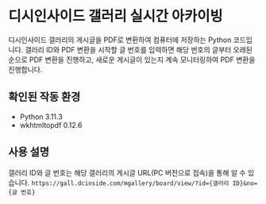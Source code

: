 # 디시인사이드 갤러리 실시간 아카이빙
디시인사이드 갤러리의 게시글을 PDF로 변환하여 컴퓨터에 저장하는 Python 코드입니다. 갤러리 ID와 PDF 변환을 시작할 글 번호를 입력하면 해당 번호의 글부터 오래된 순으로 PDF 변환을 진행하고, 새로운 게시글이 있는지 계속 모니터링하여 PDF 변환을 진행합니다.

## 확인된 작동 환경
* Python 3.11.3
* wkhtmltopdf 0.12.6

## 사용 설명
갤러리 ID와 글 번호는 해당 갤러리의 게시글 URL(PC 버전으로 접속)을 통해 알 수 있습니다.
`https://gall.dcinside.com/mgallery/board/view/?id={갤러리 ID}&no={글 번호}`